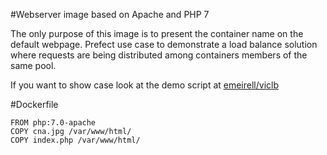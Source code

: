 #Webserver image based on Apache and PHP 7

The only purpose of this image is to present the container name on the default webpage.
Prefect use case to demonstrate a load balance solution where requests are being distributed among containers members of the same pool.

If you want to show case look at the demo script at [emeirell/viclb](https://github.com/emeirell/viclb)

#Dockerfile
```
FROM php:7.0-apache
COPY cna.jpg /var/www/html/
COPY index.php /var/www/html/
```